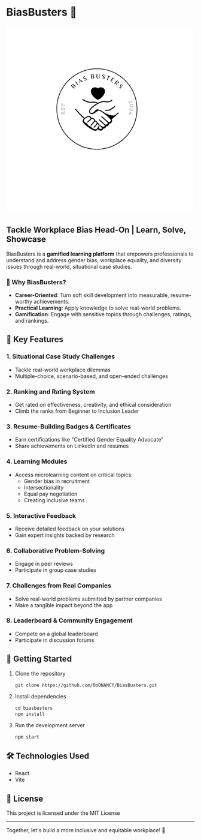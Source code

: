 # BiasBusters 🚀

![BiasBusters Logo](./src/images/mainlogo.png)

## Tackle Workplace Bias Head-On | Learn, Solve, Showcase

BiasBusters is a **gamified learning platform** that empowers professionals to understand and address gender bias, workplace equality, and diversity issues through real-world, situational case studies.

### 🌟 Why BiasBusters?

- **Career-Oriented**: Turn soft skill development into measurable, resume-worthy achievements.
- **Practical Learning**: Apply knowledge to solve real-world problems.
- **Gamification**: Engage with sensitive topics through challenges, ratings, and rankings.

## 🎯 Key Features

### 1. Situational Case Study Challenges
- Tackle real-world workplace dilemmas
- Multiple-choice, scenario-based, and open-ended challenges

### 2. Ranking and Rating System
- Get rated on effectiveness, creativity, and ethical consideration
- Climb the ranks from Beginner to Inclusion Leader

### 3. Resume-Building Badges & Certificates
- Earn certifications like "Certified Gender Equality Advocate"
- Share achievements on LinkedIn and resumes

### 4. Learning Modules
- Access microlearning content on critical topics:
  - Gender bias in recruitment
  - Intersectionality
  - Equal pay negotiation
  - Creating inclusive teams

### 5. Interactive Feedback
- Receive detailed feedback on your solutions
- Gain expert insights backed by research

### 6. Collaborative Problem-Solving
- Engage in peer reviews
- Participate in group case studies

### 7. Challenges from Real Companies
- Solve real-world problems submitted by partner companies
- Make a tangible impact beyond the app

### 8. Leaderboard & Community Engagement
- Compete on a global leaderboard
- Participate in discussion forums

## 🚀 Getting Started

1. Clone the repository
   ```
   git clone https://github.com/OoONANCY/BiasBusters.git
   ```
2. Install dependencies
   ```
   cd biasbusters
   npm install
   ```
3. Run the development server
   ```
   npm start
   ```

## 🛠️ Technologies Used

- React
- Vite

## 📄 License

This project is licensed under the MIT License

---

Together, let's build a more inclusive and equitable workplace! 🌈